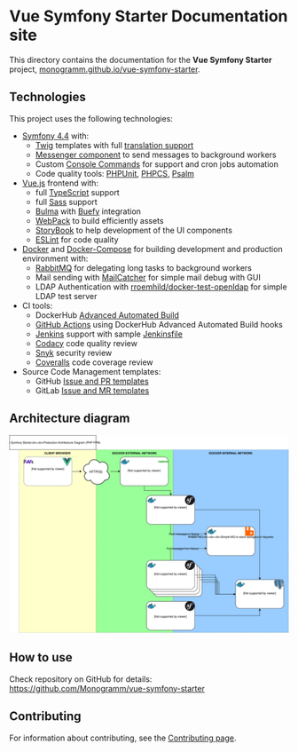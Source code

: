 # **Vue Symfony Starter** Documentation site

This directory contains the documentation for the **Vue Symfony Starter** project, [monogramm.github.io/vue-symfony-starter](https://monogramm.github.io/vue-symfony-starter).

## Technologies

This project uses the following technologies:

-   [Symfony 4.4](https://symfony.com/releases/4.4) with:
    -   [Twig](https://twig.symfony.com/) templates with full [translation support](https://symfony.com/doc/4.4/translation/templates.html)
    -   [Messenger component](https://symfony.com/doc/4.4/components/messenger.html) to send messages to background workers
    -   Custom [Console Commands](https://symfony.com/doc/current/console.html) for support and cron jobs automation
    -   Code quality tools: [PHPUnit](https://phpunit.de/), [PHPCS](https://github.com/squizlabs/PHP_CodeSniffer), [Psalm](https://psalm.dev/)
-   [Vue.js](https://vuejs.org/) frontend with:
    -   full [TypeScript](https://www.typescriptlang.org/) support
    -   full [Sass](https://sass-lang.com/) support
    -   [Bulma](https://bulma.io/) with [Buefy](https://buefy.org/) integration
    -   [WebPack](https://webpack.js.org/) to build efficiently assets
    -   [StoryBook](https://storybook.js.org/) to help development of the UI components
    -   [ESLint](https://eslint.org/) for code quality
-   [Docker](https://docs.docker.com/engine/) and [Docker-Compose](https://docs.docker.com/compose/) for building development and production environment with:
    -   [RabbitMQ](https://www.rabbitmq.com/) for delegating long tasks to background workers
    -   Mail sending with [MailCatcher](https://mailcatcher.me/) for simple mail debug with GUI
    -   LDAP Authentication with [rroemhild/docker-test-openldap](https://github.com/rroemhild/docker-test-openldap) for simple LDAP test server
-   CI tools:
    -   DockerHub [Advanced Automated Build](https://docs.docker.com/docker-hub/builds/advanced/)
    -   [GitHub Actions](https://docs.github.com/en/actions) using DockerHub Advanced Automated Build hooks
    -   [Jenkins](https://www.jenkins.io/) support with sample [Jenkinsfile](https://www.jenkins.io/doc/book/pipeline/jenkinsfile/)
    -   [Codacy](https://www.codacy.com/) code quality review
    -   [Snyk](https://snyk.io/) security review
    -   [Coveralls](https://coveralls.io/) code coverage review
-   Source Code Management templates:
    -   GitHub [Issue and PR templates](https://docs.github.com/en/github/building-a-strong-community/configuring-issue-templates-for-your-repository)
    -   GitLab [Issue and MR templates](https://docs.gitlab.com/ee/user/project/description_templates.html)

## Architecture diagram

![Architecture Production Diagram](architecture.svg)

## How to use

Check repository on GitHub for details: <https://github.com/Monogramm/vue-symfony-starter>

## Contributing

For information about contributing, see the [Contributing page](https://github.com/Monogramm/vue-symfony-starter/blob/master/CONTRIBUTING.md).
